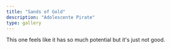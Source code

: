 ```yaml
---
title: "Sands of Gold"
description: "Adolescente Pirate"
type: gallery
---
```

This one feels like it has so much potential but it's just not good.